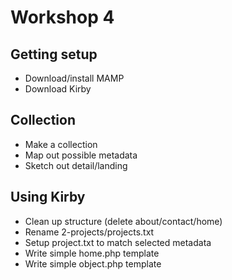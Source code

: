 # Workshop 4

## Getting setup

* Download/install MAMP
* Download Kirby

## Collection

* Make a collection
* Map out possible metadata
* Sketch out detail/landing

## Using Kirby

* Clean up structure (delete about/contact/home)
* Rename 2-projects/projects.txt
* Setup project.txt to match selected metadata
* Write simple home.php template
* Write simple object.php template